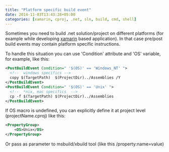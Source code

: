 ```yaml
---
title: "Platform specific build event"
date: 2014-11-03T13:43:28+05:00
categories: [xamarin, cproj, .net, sln, build, cmd, shell]
---
```

Sometimes you need to build .net solution/project on different platforms (for example while developing [xamarin](http://xamarin.com/ "xamarin") based application). In that case pre/post build events may contain platform specific instructions.

To handle this situation you can use 'Condition' attribute and 'OS' variable, for example, like this:

``` xml
<PostBuildEvent Condition=" '$(OS)' == 'Windows_NT' ">
  <!--  windows specifics -->
  copy $(TargetPath)  $(ProjectDir)../Assemblies /Y
</PostBuildEvent>
<PostBuildEvent Condition=" '$(OS)' == 'Unix' ">
  <!--  *nix, mac specifics  -->
  cp -f $(TargetPath) $(ProjectDir)../Assemblies
</PostBuildEvent>
```

If OS macro is undefined, you can explicitly define it at project level (projectName.cproj) like this:

``` xml
<PropertyGroup>
    <OS>Unix</OS>
</PropertyGroup>
```

Or pass as parameter to msbuild/xbuild tool (like this /property:name=value)
